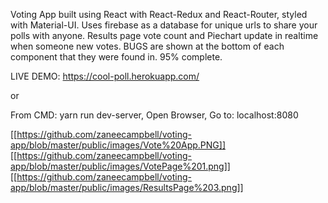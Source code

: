 Voting App built using React with React-Redux and React-Router, styled with Material-UI.
Uses firebase as a database for unique urls to share your polls with anyone.
Results page vote count and Piechart update in realtime when someone new votes.
BUGS are shown at the bottom of each component that they were found in.
95% complete.

LIVE DEMO: https://cool-poll.herokuapp.com/

or

From CMD:
yarn run dev-server,
Open Browser,
Go to: localhost:8080

[[https://github.com/zaneecampbell/voting-app/blob/master/public/images/Vote%20App.PNG]]
[[https://github.com/zaneecampbell/voting-app/blob/master/public/images/VotePage%201.png]]
[[https://github.com/zaneecampbell/voting-app/blob/master/public/images/ResultsPage%203.png]]
